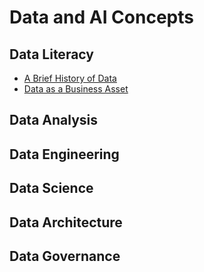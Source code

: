# Data and AI Concepts

## Data Literacy
- [A Brief History of Data](https://medium.com/@rathi-ankit/a-brief-history-of-data-bc4d9ae475fe)
- [Data as a Business Asset](https://medium.com/@rathi-ankit/data-as-a-business-asset-2427e22c730b)

## Data Analysis

## Data Engineering

## Data Science

## Data Architecture

## Data Governance


